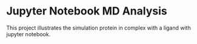 # Jupyter Notebook MD Analysis

This project illustrates the simulation protein in complex with a ligand with jupyter notebook.

